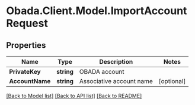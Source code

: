 
# Obada.Client.Model.ImportAccountRequest

## Properties

Name | Type | Description | Notes
------------ | ------------- | ------------- | -------------
**PrivateKey** | **string** | OBADA account | 
**AccountName** | **string** | Associative account name | [optional] 

[[Back to Model list]](../README.md#documentation-for-models)
[[Back to API list]](../README.md#documentation-for-api-endpoints)
[[Back to README]](../README.md)

